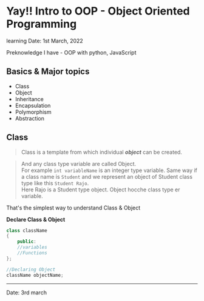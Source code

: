 # Yay!! Intro to OOP - Object Oriented Programming 

learning Date: 1st March, 2022

Preknowledge I have - OOP with python, JavaScript

## Basics & Major topics
* Class
* Object 
* Inheritance 
* Encapsulation 
* Polymorphism 
* Abstraction 


## Class 

> Class is a template from which individual ***object*** can be created.

> And any class type variable are called Object.  
For example `int variableName` is an integer type variable. Same way if a class name is `Student` and we represent an object of Student class type like this `Student Rajo`.   
Here Rajo is a Student type object.
Object hocche class type er variable.  

That's the simplest way to understand Class & Object   


**Declare Class & Object**


```cpp
class className
{
    public:
    //variables
    //Functions
};

//Declaring Object
className objectName;

```


___

Date: 3rd march


